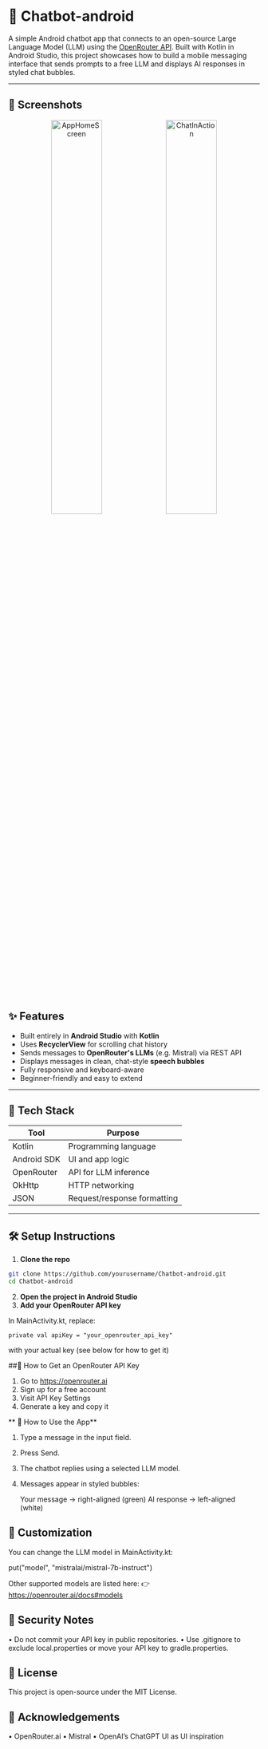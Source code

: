 # 🤖 Chatbot-android

A simple Android chatbot app that connects to an open-source Large Language Model (LLM) using the [OpenRouter API](https://openrouter.ai). Built with Kotlin in Android Studio, this project showcases how to build a mobile messaging interface that sends prompts to a free LLM and displays AI responses in styled chat bubbles.

---

## 📸 Screenshots

<p align="center">
  <img src="https://github.com/user-attachments/assets/00816cd0-d620-4b88-9af6-83dc2752a210" alt="AppHomeScreen" width="45%" />
  <img src="https://github.com/user-attachments/assets/0e41d54f-3904-4ecf-8c2b-8994eebe511a" alt="ChatInAction" width="45%" />
</p>

## ✨ Features

- Built entirely in **Android Studio** with **Kotlin**
- Uses **RecyclerView** for scrolling chat history
- Sends messages to **OpenRouter's LLMs** (e.g. Mistral) via REST API
- Displays messages in clean, chat-style **speech bubbles**
- Fully responsive and keyboard-aware
- Beginner-friendly and easy to extend

---

## 🧱 Tech Stack

| Tool        | Purpose                    |
|-------------|-----------------------------|
| Kotlin      | Programming language        |
| Android SDK | UI and app logic            |
| OpenRouter  | API for LLM inference       |
| OkHttp      | HTTP networking             |
| JSON        | Request/response formatting |

---

## 🛠 Setup Instructions

1. **Clone the repo**

```bash
git clone https://github.com/yourusername/Chatbot-android.git
cd Chatbot-android
```

2.	**Open the project in Android Studio**
3.	**Add your OpenRouter API key**

In MainActivity.kt, replace:

``` private val apiKey = "your_openrouter_api_key" ```

with your actual key (see below for how to get it)



##🔐 How to Get an OpenRouter API Key

1.	Go to https://openrouter.ai
2.	Sign up for a free account
3.	Visit API Key Settings
4.	Generate a key and copy it


** 🧪 How to Use the App**

1.	Type a message in the input field.
2.	Press Send.
3.	The chatbot replies using a selected LLM model.
4.	Messages appear in styled bubbles:
    
    Your message → right-aligned (green)
    AI response → left-aligned (white)

## 🔧 Customization

You can change the LLM model in MainActivity.kt:

put("model", "mistralai/mistral-7b-instruct")

Other supported models are listed here:
👉 https://openrouter.ai/docs#models


## 🧼 Security Notes
•	Do not commit your API key in public repositories.
•	Use .gitignore to exclude local.properties or move your API key to gradle.properties.


## 📄 License

This project is open-source under the MIT License.



## 🙌 Acknowledgements
•	OpenRouter.ai
•	Mistral
•	OpenAI’s ChatGPT UI as UI inspiration


